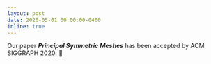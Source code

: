 ```yaml
---
layout: post
date: 2020-05-01 00:00:00-0400
inline: true
---
```


Our paper ***Principal Symmetric Meshes*** has been accepted by ACM SIGGRAPH 2020. :star2:
